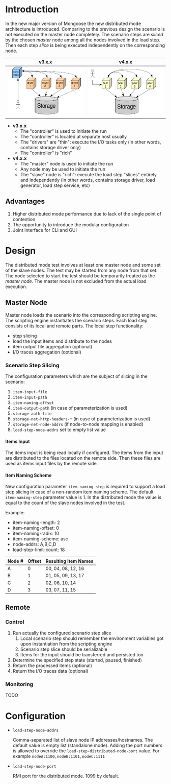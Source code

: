 # Introduction

In the new major version of Mongoose the new distributed mode architecture is introduced. Comparing to the previous
design the scenario is not executed on the master node completely. The scenario steps are *sliced* by the chosen
*master* node among all the nodes involved in the load step. Then each step *slice* is being executed independently on
the corresponding node.

| v3.x.x | v4.x.x
|----|----
| ![Distributed Mode v3.x.x](../images/distributed_mode_v3.png) | ![Distributed Mode v4.x.x](../images/distributed_mode_v4.png)

* **v3.x.x**
    * The "controller" is used to initiate the run
    * The "controller" is located at separate host usually
    * The "drivers" are "thin": execute the I/O tasks only (in other words, contains storage driver only)
    * The "controller" is "rich"
* **v4.x.x**
    * The "master" node is used to initiate the run
    * Any node may be used to initiate the run
    * The "slave" node is "rich": execute the load step "slices" entirely and independently (in other words, contains
      storage driver, load generator, load step service, etc)

## Advantages

1. Higher distributed mode performance due to lack of the single point of contention
2. The opportunity to introduce the modular configuration
3. Joint interface for CLI and GUI

# Design

The distributed mode test involves at least one master node and some set of the slave nodes. The test may be started
from any node from that set. The node selected to start the test should be temporarily treated as the *master node*.
The master node is not excluded from the actual load execution.

## Master Node

Master node loads the scenario into the corresponding scripting engine. The scripting engine instantiates the scenario
steps. Each load step consists of its local and remote parts. The local step functionality:

* step slicing
* load the input items and distribute to the nodes
* item output file aggregation (optional)
* I/O traces aggregation (optional)

### Scenario Step Slicing

The configuration parameters which are the subject of slicing in the scenario:

1. `item-input-file`
2. `item-input-path`
3. `item-naming-offset`
4. `item-output-path` (in case of parameterization is used)
5. `storage-auth-file`
6. `storage-net-http-headers-*` (in case of parameterization is used)
7. `storage-net-node-addrs` (if node-to-node mapping is enabled)
8. `load-step-node-addrs` set to empty list value

#### Items Input

The items input is being read locally if configured. The items from the input are distributed to the files located on
the remote side. Then these files are used as items input files by the remote side.

#### Item Naming Scheme

New configuration parameter `item-naming-step` is required to support a load step slicing in case of a non-random item
naming scheme. The default `item-naming-step` parameter value is 1. In the distributed mode the value is equal to the
count of the slave nodes involved in the test.

Example:

* item-naming-length: 2
* item-naming-offset: 0
* item-naming-radix: 10
* item-naming-scheme: asc
* node-addrs: A,B,C,D
* load-step-limit-count: 18

| Node # | Offset | Resulting Item Names |
|--------|--------|----------------------|
| A      | 0      | 00, 04, 08, 12, 16   |
| B      | 1      | 01, 05, 09, 13, 17   |
| C      | 2      | 02, 06, 10, 14       |
| D      | 3      | 03, 07, 11, 15       |

## Remote

### Control

1. Run actually the configured scenario step slice
    1. Local scenario step should remember the environment variables got upon instantiation from the scripting engine
    2. Scenario step slice should be serializable
    3. Items for the input should be transferred and persisted too
2. Determine the specified step state (started, paused, finished)
3. Return the processed items (optional)
4. Return the I/O traces data (optional)

### Monitoring

TODO

# Configuration

* `load-step-node-addrs`

    Comma-separated list of slave node IP addresses/hostnames. The default value is empty list (standalone mode). Adding
    the port numbers is allowed to override the `load-step-distributed-node-port` value. For example
    `nodeA:1100,nodeB:1101,nodeC:1111`

* `load-step-node-port`

    RMI port for the distributed mode. 1099 by default.
